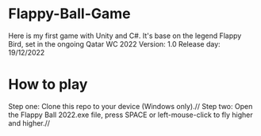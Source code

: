 # Flappy-Ball-Game
Here is my first game with Unity and C#.
It's base on the legend Flappy Bird, set in the ongoing Qatar WC 2022
Version: 1.0
Release day: 19/12/2022

# How to play
Step one: Clone this repo to your device (Windows only).//
Step two: Open the Flappy Ball 2022.exe file, press SPACE or left-mouse-click to fly higher and higher.//

